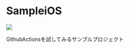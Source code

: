 SampleiOS
=========
![](https://github.com/dev-terakawa/SampleiOS/workflows/iOS%20CI/badge.svg)

GithubActionsを試してみるサンプルプロジェクト
